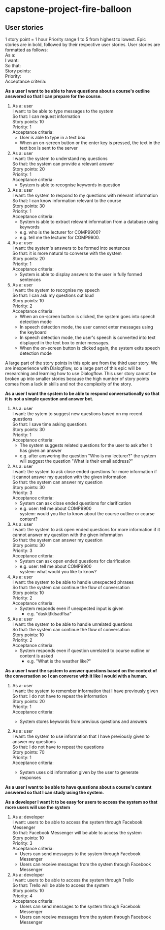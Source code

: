 # capstone-project-fire-balloon

## User stories
1 story point = 1 hour
Priority range 1 to 5 from highest to lowest.
Epic stories are in bold, followed by their respective user stories.
User stories are formatted as follows: <br>
   As a: <br>
   I want: <br>
   So that: <br>
   Story points: <br>
   Priority: <br>
   Acceptance criteria: <br>

**As a user I want to be able to have questions about a course's outline answered so that I can prepare for the course.**
1. As a: user<br>
   I want: to be able to type messages to the system<br>
   So that: I can request information<br>
   Story points: 10<br>
   Priority: 1<br>
   Acceptance criteria: <br>
   - User is able to type in a text box
   - When an on-screen button or the enter key is pressed, the text in the text box is sent to the server
2. As a: user<br>
   I want: the system to understand my questions<br>
   So that: the system can provide a relevant answer<br>
   Story points: 20<br>
   Priority: 1<br>
   Acceptance criteria: <br>
   - System is able to recognise keywords in question
3. As a: user<br>
   I want: the system to respond to my questions with relevant information<br>
   So that: I can know information relevant to the course<br>
   Story points: 30<br>
   Priority: 1<br>
   Acceptance criteria: <br>
   - System is able to extract relevant information from a database using keywords
   - e.g. who is the lecturer for COMP9900?
   - e.g. tell me the lecturer for COMP9900.
4. As a: user<br>
   I want: the system's answers to be formed into sentences<br>
   So that: it is more natural to converse with the system<br>
   Story points: 20<br>
   Priority: 1<br>
   Acceptance criteria: <br>
   - System is able to display answers to the user in fully formed sentences
5. As a: user<br>
   I want: the system to recognise my speech<br>
   So that: I can ask my questions out loud<br>
   Story points: 10<br>
   Priority: 2<br>
   Acceptance criteria: <br>
   - When an on-screen button is clicked, the system goes into speech detection mode
   - In speech detection mode, the user cannot enter messages using the keyboard
   - In speech detection mode, the user's speech is converted into text displayed in the text box to enter messages.
   - When the on-screen button is clicked again, the system exits speech detection mode

A large part of the story points in this epic are from the third user story. We are inexperience with Dialogflow, so a large part of this epic will be researching and learning how to use Dialogflow. This user story cannot be broken up into smaller stories because the high number of story points comes from a lack in skills and not the complexity of the story.

**As a user I want the system to be able to respond conversationally so that it is not a simple question and answer bot.**
1. As a: user<br>
   I want: the sytem to suggest new questions based on my recent questions<br>
   So that: I save time asking questions<br>
   Story points: 30<br>
   Priority: 1<br>
   Acceptance criteria: <br>
   - The system suggests related questions for the user to ask after it has given an answer
   - e.g. after answering the question "Who is my lecturer?" the system will suggest the question "What is their email address?"
2. As a: user<br>
   I want: the system to ask close ended questions for more information if it cannot answer my question with the given information<br>
   So that: the system can answer my question<br>
   Story points: 30<br>
   Priority: 3<br>
   Acceptance criteria: <br>
   - System can ask close ended questions for clarification
   - e.g. user: tell me about COMP9900<br>
     system: would you like to know about the course outline or course content?
3. As a: user<br>
   I want: the system to ask open ended questions for more information if it cannot answer my question with the given information<br>
   So that: the system can answer my question<br>
   Story points: 30<br>
   Priority: 3<br>
   Acceptance criteria: <br>
   - System can ask open ended questions for clarification
   - e.g. user: tell me about COMP9900<br>
     system: what would you like to know?
4. As a: user<br>
   I want: the system to be able to handle unexpected phrases<br>
   So that: the system can continue the flow of conversation<br>
   Story points: 10<br>
   Priority: 2<br>
   Acceptance criteria: <br>
   - System responds even if unexpected input is given
      - e.g. "daskljfklsadflsa"
5. As a: user<br>
   I want: the system to be able to handle unrelated questions<br>
   So that: the system can continue the flow of conversation<br>
   Story points: 10<br>
   Priority: 2<br>
   Acceptance criteria: <br>
   - System responds even if question unrelated to course outline or content is asked
      - e.g. "What is the weather like?"

**As a user I want the system to answer questions based on the context of the conversation so I can converse with it like I would with a human.**
1. As a: user<br>
   I want: the system to remember information that I have previously given<br>
   So that: I do not have to repeat the information<br>
   Story points: 20<br>
   Priority: 1<br>
   Acceptance criteria: <br>
   - System stores keywords from previous questions and answers

2. As a: user<br>
   I want: the system to use information that I have previously given to answer my questions<br>
   So that: I do not have to repeat the questions<br>
   Story points: 70<br>
   Priority: 1<br>
   Acceptance criteria: <br>
   - System uses old information given by the user to generate responses

**As a user I want to be able to have questions about a course's content answered so that I can study using the system.**

**As a developer I want it to be easy for users to access the system so that more users will use the system**
1. As a: developer<br>
   I want: users to be able to access the system through Facebook Messenger<br>
   So that: Facebook Messenger will be able to access the system<br>
   Story points: 10<br>
   Priority: 3<br>
   Acceptance criteria: <br>
   - Users can send messages to the system through Facebook Messenger
   - Users can receive messages from the system through Facebook Messenger
2. As a: developer<br>
   I want: users to be able to access the system through Trello<br>
   So that: Trello will be able to access the system<br>
   Story points: 10<br>
   Priority: 4<br>
   Acceptance criteria: <br>
   - Users can send messages to the system through Facebook Messenger
   - Users can receive messages from the system through Facebook Messenger